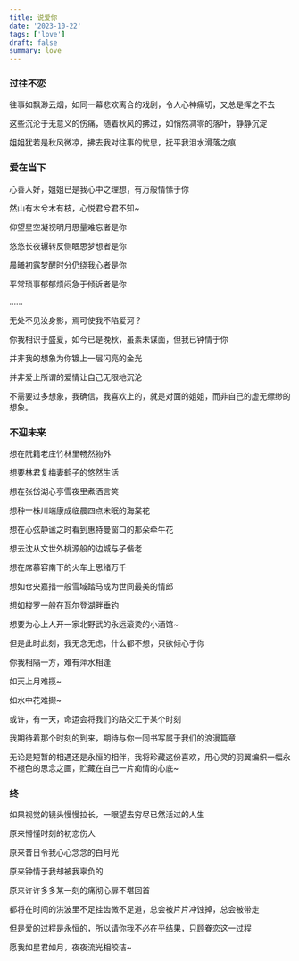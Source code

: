 ```yaml
---
title: 说爱你
date: '2023-10-22'
tags: ['love']
draft: false
summary: love
---
```


### **过往不恋**

往事如飘渺云烟，如同一幕悲欢离合的戏剧，令人心神痛切，又总是挥之不去

这些沉沦于无意义的伤痛，随着秋风的拂过，如悄然凋零的落叶，静静沉淀

姐姐犹若是秋风微凉，拂去我对往事的忧思，抚平我泪水滑落之痕

### **爱在当下**

心善人好，姐姐已是我心中之理想，有万般情愫于你

然山有木兮木有枝，心悦君兮君不知~

仰望星空凝视明月思量难忘者是你

悠悠长夜辗转反侧眠思梦想者是你

晨曦初露梦醒时分仍绕我心者是你

平常琐事郁郁烦闷急于倾诉者是你

......

无处不见汝身影，焉可使我不陷爱河？

你我相识于盛夏，如今已是晚秋，虽素未谋面，但我已钟情于你

并非我的想象为你镀上一层闪亮的金光

并非爱上所谓的爱情让自己无限地沉沦

不需要过多想象，我确信，我喜欢上的，就是对面的姐姐，而非自己的虚无缥缈的想象。

### **不迎未来**

想在阮籍老庄竹林里畅然物外

想要林君复梅妻鹤子的悠然生活

想在张岱湖心亭雪夜里煮酒言笑

想种一株川端康成临晨四点未眠的海棠花

想在心弦静谧之时看到惠特曼窗口的那朵牵牛花

想去沈从文世外桃源般的边城与子偕老

想在席慕容南下的火车上思绪万千

想如仓央嘉措一般雪域踏马成为世间最美的情郎

想如梭罗一般在瓦尔登湖畔垂钓

想要为心上人开一家北野武的永远滚烫的小酒馆~

但是此时此刻，我无念无虑，什么都不想，只欲倾心于你

你我相隔一方，难有萍水相逢

如天上月难揽~

如水中花难撷~

或许，有一天，命运会将我们的路交汇于某个时刻

我期待着那个时刻的到来，期待与你一同书写属于我们的浪漫篇章

无论是短暂的相遇还是永恒的相伴，我将珍藏这份喜欢，用心灵的羽翼编织一幅永不褪色的思念之画，贮藏在自己一片痴情的心底~

### **终**

如果视觉的镜头慢慢拉长，一眼望去穷尽已然活过的人生

原来懵懂时刻的初恋伤人

原来昔日令我心心念念的白月光

原来钟情于我却被我辜负的

原来许许多多某一刻的痛彻心扉不堪回首

都将在时间的洪波里不足挂齿微不足道，总会被片片冲蚀掉，总会被带走

但是爱的过程是永恒的，所以请你我不必在乎结果，只顾眷恋这一过程

愿我如星君如月，夜夜流光相皎洁~
